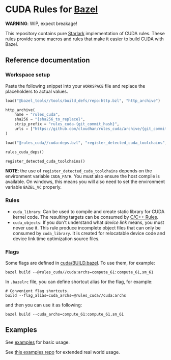 # CUDA Rules for [Bazel](https://bazel.build)

**WARNING**: WIP, expect breakage!

This repository contains pure [Starlark](https://github.com/bazelbuild/starlark) implementation of CUDA rules. These
rules provide some macros and rules that make it easier to build CUDA with Bazel.

## Reference documentation

### Workspace setup

Paste the following snippet into your `WORKSPACE` file and replace the placeholders to actual values.

```py
load("@bazel_tools//tools/build_defs/repo:http.bzl", "http_archive")

http_archive(
    name = "rules_cuda",
    sha256 = "{sha256_to_replace}",
    strip_prefix = "rules_cuda-{git_commit_hash}",
    urls = ["https://github.com/cloudhan/rules_cuda/archive/{git_commit_hash}.tar.gz"],
)

load("@rules_cuda//cuda:deps.bzl", "register_detected_cuda_toolchains", "rules_cuda_deps")

rules_cuda_deps()

register_detected_cuda_toolchains()
```

**NOTE**: the use of `register_detected_cuda_toolchains` depends on the environment variable `CUDA_PATH`. You must also
ensure the host compile is available. On windows, this means you will also need to set the environment variable
`BAZEL_VC` properly.

### Rules

- `cuda_library`: Can be used to compile and create static library for CUDA kernel code. The resulting targets can be
  consumed by [C/C++ Rules](https://bazel.build/reference/be/c-cpp#rules).
- `cuda_objects`: If you don't understand what *device link* means, you must never use it. This rule produce incomplete
  object files that can only be consumed by `cuda_library`. It is created for relocatable device code and device link
  time optimization source files.

### Flags

Some flags are defined in [cuda/BUILD.bazel](cuda/BUILD.bazel). To use them, for example:
```
bazel build --@rules_cuda//cuda:archs=compute_61:compute_61,sm_61
```

In `.bazelrc` file, you can define shortcut alias for the flag, for example:
```
# Convenient flag shortcuts.
build --flag_alias=cuda_archs=@rules_cuda//cuda:archs
```
and then you can use it as following:
```
bazel build --cuda_archs=compute_61:compute_61,sm_61
```

## Examples

See [examples](./examples) for basic usage.

See [this examples repo](https://github.com/cloudhan/rules_cuda_examples) for extended real world usage.
